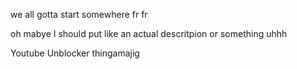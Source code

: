 we all gotta start somewhere fr fr

oh mabye I should put like an actual descritpion or something uhhh

Youtube Unblocker thingamajig
